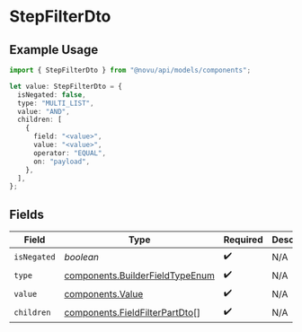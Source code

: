 # StepFilterDto

## Example Usage

```typescript
import { StepFilterDto } from "@novu/api/models/components";

let value: StepFilterDto = {
  isNegated: false,
  type: "MULTI_LIST",
  value: "AND",
  children: [
    {
      field: "<value>",
      value: "<value>",
      operator: "EQUAL",
      on: "payload",
    },
  ],
};
```

## Fields

| Field                                                                              | Type                                                                               | Required                                                                           | Description                                                                        |
| ---------------------------------------------------------------------------------- | ---------------------------------------------------------------------------------- | ---------------------------------------------------------------------------------- | ---------------------------------------------------------------------------------- |
| `isNegated`                                                                        | *boolean*                                                                          | :heavy_check_mark:                                                                 | N/A                                                                                |
| `type`                                                                             | [components.BuilderFieldTypeEnum](../../models/components/builderfieldtypeenum.md) | :heavy_check_mark:                                                                 | N/A                                                                                |
| `value`                                                                            | [components.Value](../../models/components/value.md)                               | :heavy_check_mark:                                                                 | N/A                                                                                |
| `children`                                                                         | [components.FieldFilterPartDto](../../models/components/fieldfilterpartdto.md)[]   | :heavy_check_mark:                                                                 | N/A                                                                                |